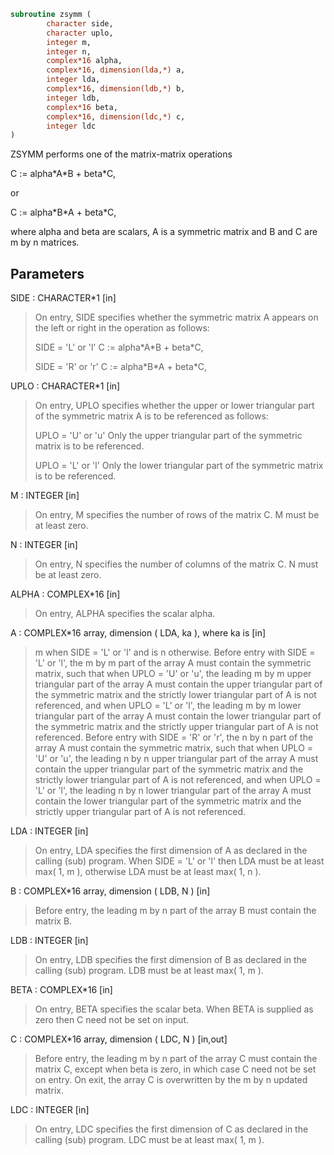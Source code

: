 ```fortran
subroutine zsymm (
        character side,
        character uplo,
        integer m,
        integer n,
        complex*16 alpha,
        complex*16, dimension(lda,*) a,
        integer lda,
        complex*16, dimension(ldb,*) b,
        integer ldb,
        complex*16 beta,
        complex*16, dimension(ldc,*) c,
        integer ldc
)
```

ZSYMM  performs one of the matrix-matrix operations

C := alpha\*A\*B + beta\*C,

or

C := alpha\*B\*A + beta\*C,

where  alpha and beta are scalars, A is a symmetric matrix and  B and
C are m by n matrices.

## Parameters
SIDE : CHARACTER\*1 [in]
> On entry,  SIDE  specifies whether  the  symmetric matrix  A
> appears on the  left or right  in the  operation as follows:
> 
> SIDE = 'L' or 'l'   C := alpha\*A\*B + beta\*C,
> 
> SIDE = 'R' or 'r'   C := alpha\*B\*A + beta\*C,

UPLO : CHARACTER\*1 [in]
> On  entry,   UPLO  specifies  whether  the  upper  or  lower
> triangular  part  of  the  symmetric  matrix   A  is  to  be
> referenced as follows:
> 
> UPLO = 'U' or 'u'   Only the upper triangular part of the
> symmetric matrix is to be referenced.
> 
> UPLO = 'L' or 'l'   Only the lower triangular part of the
> symmetric matrix is to be referenced.

M : INTEGER [in]
> On entry,  M  specifies the number of rows of the matrix  C.
> M  must be at least zero.

N : INTEGER [in]
> On entry, N specifies the number of columns of the matrix C.
> N  must be at least zero.

ALPHA : COMPLEX\*16 [in]
> On entry, ALPHA specifies the scalar alpha.

A : COMPLEX\*16 array, dimension ( LDA, ka ), where ka is [in]
> m  when  SIDE = 'L' or 'l'  and is n  otherwise.
> Before entry  with  SIDE = 'L' or 'l',  the  m by m  part of
> the array  A  must contain the  symmetric matrix,  such that
> when  UPLO = 'U' or 'u', the leading m by m upper triangular
> part of the array  A  must contain the upper triangular part
> of the  symmetric matrix and the  strictly  lower triangular
> part of  A  is not referenced,  and when  UPLO = 'L' or 'l',
> the leading  m by m  lower triangular part  of the  array  A
> must  contain  the  lower triangular part  of the  symmetric
> matrix and the  strictly upper triangular part of  A  is not
> referenced.
> Before entry  with  SIDE = 'R' or 'r',  the  n by n  part of
> the array  A  must contain the  symmetric matrix,  such that
> when  UPLO = 'U' or 'u', the leading n by n upper triangular
> part of the array  A  must contain the upper triangular part
> of the  symmetric matrix and the  strictly  lower triangular
> part of  A  is not referenced,  and when  UPLO = 'L' or 'l',
> the leading  n by n  lower triangular part  of the  array  A
> must  contain  the  lower triangular part  of the  symmetric
> matrix and the  strictly upper triangular part of  A  is not
> referenced.

LDA : INTEGER [in]
> On entry, LDA specifies the first dimension of A as declared
> in the  calling (sub) program. When  SIDE = 'L' or 'l'  then
> LDA must be at least  max( 1, m ), otherwise  LDA must be at
> least max( 1, n ).

B : COMPLEX\*16 array, dimension ( LDB, N ) [in]
> Before entry, the leading  m by n part of the array  B  must
> contain the matrix B.

LDB : INTEGER [in]
> On entry, LDB specifies the first dimension of B as declared
> in  the  calling  (sub)  program.   LDB  must  be  at  least
> max( 1, m ).

BETA : COMPLEX\*16 [in]
> On entry,  BETA  specifies the scalar  beta.  When  BETA  is
> supplied as zero then C need not be set on input.

C : COMPLEX\*16 array, dimension ( LDC, N ) [in,out]
> Before entry, the leading  m by n  part of the array  C must
> contain the matrix  C,  except when  beta  is zero, in which
> case C need not be set on entry.
> On exit, the array  C  is overwritten by the  m by n updated
> matrix.

LDC : INTEGER [in]
> On entry, LDC specifies the first dimension of C as declared
> in  the  calling  (sub)  program.   LDC  must  be  at  least
> max( 1, m ).
